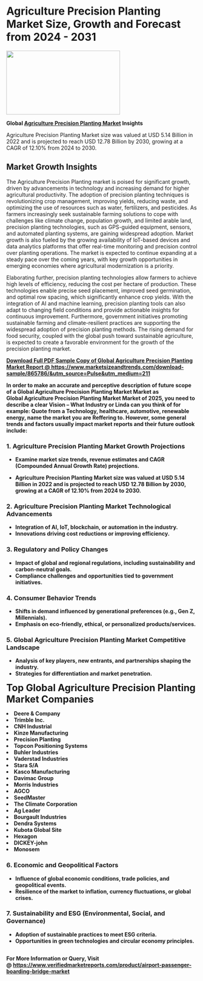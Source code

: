 <H1>Agriculture Precision Planting Market Size, Growth and Forecast from 2024 - 2031</H1><img class="aligncenter size-medium wp-image-584254" src="https://thirdeyenews.in/wp-content/uploads/2024/09/Global-Market-Research-300x168.jpeg" alt="" width="300" height="168" /><p><strong>Global&nbsp;<a href="https://www.marketsizeandtrends.com/download-sample/865786/&amp;utm_source=Pulse&amp;utm_medium=211">Agriculture Precision Planting Market</a> Insights</strong></p><p>Agriculture Precision Planting Market size was valued at USD 5.14 Billion in 2022 and is projected to reach USD 12.78 Billion by 2030, growing at a CAGR of 12.10% from 2024 to 2030.</p><p><h2>Market Growth Insights</h2> <p>The Agriculture Precision Planting market is poised for significant growth, driven by advancements in technology and increasing demand for higher agricultural productivity. The adoption of precision planting techniques is revolutionizing crop management, improving yields, reducing waste, and optimizing the use of resources such as water, fertilizers, and pesticides. As farmers increasingly seek sustainable farming solutions to cope with challenges like climate change, population growth, and limited arable land, precision planting technologies, such as GPS-guided equipment, sensors, and automated planting systems, are gaining widespread adoption. Market growth is also fueled by the growing availability of IoT-based devices and data analytics platforms that offer real-time monitoring and precision control over planting operations. The market is expected to continue expanding at a steady pace over the coming years, with key growth opportunities in emerging economies where agricultural modernization is a priority.</p> <p><strong><a href="#"></a></strong></p> <p>Elaborating further, precision planting technologies allow farmers to achieve high levels of efficiency, reducing the cost per hectare of production. These technologies enable precise seed placement, improved seed germination, and optimal row spacing, which significantly enhance crop yields. With the integration of AI and machine learning, precision planting tools can also adapt to changing field conditions and provide actionable insights for continuous improvement. Furthermore, government initiatives promoting sustainable farming and climate-resilient practices are supporting the widespread adoption of precision planting methods. The rising demand for food security, coupled with the global push toward sustainable agriculture, is expected to create a favorable environment for the growth of the precision planting market. <p><strong><a href="#"></p><p><span class=""><strong>Download Full PDF Sample Copy of Global Agriculture Precision Planting Market Report</strong> @ <a href="https://www.marketsizeandtrends.com/download-sample/865786/&amp;utm_source=Pulse&amp;utm_medium=211" target="_blank">https://www.marketsizeandtrends.com/download-sample/865786/&amp;utm_source=Pulse&amp;utm_medium=211</a></span></p><p>In order to make an accurate and perceptive description of future scope of a Global&nbsp;Agriculture Precision Planting Market Market as Global&nbsp;Agriculture Precision Planting Market Market of 2025, you need to describe a clear Vision &ndash; What Industry or Linda can you think of for example: Quote from a Technology, healthcare, automotive, renewable energy, name the market you are Reffering to. However, some general trends and factors usually impact market reports and their future outlook include:</p><h3>1.&nbsp;<strong>Agriculture Precision Planting Market Growth Projections</strong></h3><ul><li>Examine market size trends, revenue estimates and CAGR (Compounded Annual Growth Rate) projections.</li><li><p>Agriculture Precision Planting Market size was valued at USD 5.14 Billion in 2022 and is projected to reach USD 12.78 Billion by 2030, growing at a CAGR of 12.10% from 2024 to 2030.</p></li></ul><h3>2.&nbsp;<strong>Agriculture Precision Planting Market Technological Advancements</strong></h3><ul><li>Integration of AI, IoT, blockchain, or automation in the industry.</li><li>Innovations driving cost reductions or improving efficiency.</li></ul><h3>3.&nbsp;<strong>Regulatory and Policy Changes</strong></h3><ul><li>Impact of global and regional regulations, including sustainability and carbon-neutral goals.</li><li>Compliance challenges and opportunities tied to government initiatives.</li></ul><h3>4.&nbsp;<strong>Consumer Behavior Trends</strong></h3><ul><li>Shifts in demand influenced by generational preferences (e.g., Gen Z, Millennials).</li><li>Emphasis on eco-friendly, ethical, or personalized products/services.</li></ul><h3>5.&nbsp;<strong>Global Agriculture Precision Planting Market Competitive Landscape</strong></h3><ul><li>Analysis of key players, new entrants, and partnerships shaping the industry.</li><li>Strategies for differentiation and market penetration.</li></ul><p data-pm-slice="1 1 []"><span style="color: inherit; font-family: inherit; font-size: 25px;">Top Global Agriculture Precision Planting Market Companies</span></p><div class="" data-test-id=""><p><li>Deere & Company</li><li> Trimble Inc.</li><li> CNH Industrial</li><li> Kinze Manufacturing</li><li> Precision Planting</li><li> Topcon Positioning Systems</li><li> Buhler Industries</li><li> Vaderstad Industries</li><li> Stara S/A</li><li> Kasco Manufacturing</li><li> Davimac Group</li><li> Morris Industries</li><li> AGCO</li><li> SeedMaster</li><li> The Climate Corporation</li><li> Ag Leader</li><li> Bourgault Industries</li><li> Dendra Systems</li><li> Kubota Global Site</li><li> Hexagon</li><li> DICKEY-john</li><li> Monosem</li></p></div><h3>6.&nbsp;<strong>Economic and Geopolitical Factors</strong></h3><ul><li>Influence of global economic conditions, trade policies, and geopolitical events.</li><li>Resilience of the market to inflation, currency fluctuations, or global crises.</li></ul><h3>7.&nbsp;<strong>Sustainability and ESG (Environmental, Social, and Governance)</strong></h3><ul><li>Adoption of sustainable practices to meet ESG criteria.</li><li>Opportunities in green technologies and circular economy principles.</li></ul><h2><strong style="font-size: 14px;">For More Information or Query, Visit @&nbsp;</strong><a style="background-color: #ffffff; font-size: 14px;" href="https://www.marketsizeandtrends.com/report/agriculture-precision-planting-market/" target="_blank">https://www.verifiedmarketreports.com/product/airport-passenger-boarding-bridge-market</a></h2>

